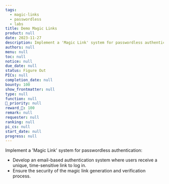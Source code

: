 ```yaml
---
tags: 
  - magic-links
  - passwordless
  - labs
title: Demo Magic Links
product: null
date: 2023-11-27
description: Implement a 'Magic Link' system for passwordless authentication.
authors: null
menu: null
toc: null
notice: null
due_date: null
status: Figure Out
PICs: null
completion_date: null
bounty: 100
show_frontmatter: null
type: null
function: null
🔺_priority: null
reward_🧊: 100
remark: null
requester: null
ranking: null
pi_cs: null
start_date: null
progress: null
---
```


Implement a 'Magic Link' system for passwordless authentication:

* Develop an email-based authentication system where users receive a unique, time-sensitive link to log in.
* Ensure the security of the magic link generation and verification process.